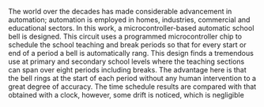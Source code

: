 The world over the decades has made considerable advancement in automation; automation is employed in homes, industries, commercial and educational sectors. In this work, a microcontroller-based automatic school bell is designed. This circuit uses a programmed microcontroller chip to schedule the school teaching and break periods so that for every start or end of a period a bell is automatically rang. This design finds a tremendous use at primary and secondary school levels where the teaching sections can span over eight periods including breaks. The advantage here is that the bell rings at the start of each period without any human intervention to a great degree of accuracy. The time schedule results are compared with that obtained with a clock, however, some drift is noticed, which is negligible

